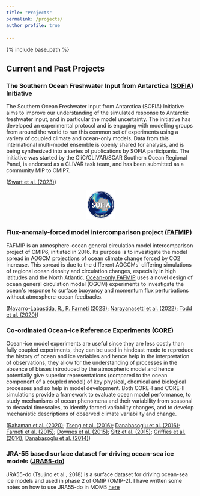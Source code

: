 ```yaml
---
title: "Projects"
permalink: /projects/
author_profile: true

---
```


{% include base_path %}

## Current and Past Projects

### The Southern Ocean Freshwater Input from Antarctica ([SOFIA](https://sofiamip.github.io/)) Initiative
The Southern Ocean Freshwater Input from Antarctica (SOFIA) Initiative aims to improve our understanding of the simulated response to Antarctic freshwater input, and in particular the model uncertainty.
The initiative has developed an experimental protocol and is engaging with modelling groups from around the world to run this common set of experiments using a variety of coupled climate and ocean-only models. Data from this international multi-model ensemble is openly shared for analysis, and is being synthesized into a series of publications by SOFIA participants.
The initiative was started by the CliC/CLIVAR/SCAR Southern Ocean Regional Panel, is endorsed as a CLIVAR task team, and has been submitted as a community MIP to CMIP7.

([Swart et al. (2023)](https://doi.org/10.5194/gmd-16-7289-2023)) 

<p align="center">
  <img src="/images/SOFIA.png" alt="SOFIA" style="width:15%;
  text-align:center"/>
<figcaption>   </figcaption>
</p>

### Flux-anomaly-forced model intercomparison project ([FAFMIP](http://www.fafmip.org/))
FAFMIP is an atmosphere-ocean general circulation model intercomparison project of CMIP6, initiated in 2016. Its purpose is to investigate the model spread in AOGCM projections of ocean climate change forced by CO2 increase. This spread is due to the different AOGCMs' differing simulations of regional ocean density and circulation changes, especially in high latitudes and the North Atlantic.
[Ocean-only FAFMIP]( https://doi.org/10.1029/2019MS002027) uses a novel design of ocean general circulation model (OGCM) experiments to investigate the ocean's response to surface buoyancy and momentum flux perturbations without atmosphere-ocean feedbacks.

([Navarro-Labastida, R., R. Farneti (2023)](https://doi.org/10.3389/fmars.2023.1208052); [Narayanasetti et al. (2022)](https://doi.org/10.1007/s00382-022-06224-1); [Todd et al. (2020)](https://doi.org/10.1029/2019MS002027))

### Co-ordinated Ocean-Ice Reference Experiments ([CORE](https://www.clivar.org/omdp/core))
Ocean-ice model experiments are useful since they are less costly than fully coupled experiments, they can be used in hindcast mode to reproduce the history of ocean and ice variables and hence help in the interpretation of observations, they allow for the understanding of processes in the absence of biases introduced by the atmospheric model and hence potentially give superior representations (compared to the ocean component of a coupled model) of key physical, chemical and biological processes and so help in model development.
Both CORE-I and CORE-II simulations provide a framework to evaluate ocean model performance, to study mechanisms of ocean phenomena and their variability from seasonal to decadal timescales, to identify forced variability changes, and to develop mechanistic descriptions of observed climate variability and change.

([Rahaman et al. (2020)](); [Tseng et al. (2016)](); [Danabasoglu et al. (2016)](); [Farneti et al. (2015)](); [Downes et al. (2015)](); [Sitz et al. (2015)](); [Griffies et al. (2014)](); [Danabasoglu et al. (2014)]())

### JRA-55 based surface dataset for driving ocean-sea ice models ([JRA55-do](https://climate.mri-jma.go.jp/pub/ocean/JRA55-do/index.html))
JRA55-do (Tsujino et al., 2018) is a surface dataset for driving ocean-sea ice models and used in phase 2 of OMIP (OMIP-2).
I have written some notes on how to use JRA55-do in MOM5 [here](https://mom-ocean.github.io/assets/pdfs/MOM5_JRA55do.pdf)
